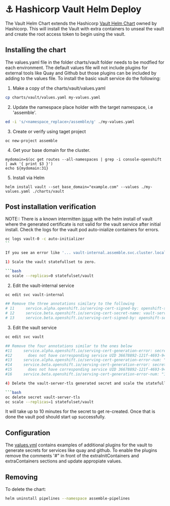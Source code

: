# ⚓️ Hashicorp Vault Helm Deploy

The Vault Helm Chart extends the Hashicorp [Vault Helm Chart](https://github.com/hashicorp/vault-helm) owned by Hashicorp. This will install the Vault with extra containers to unseal the vault and create the root access token to begin using the vault. 

## Installing the chart

The values.yaml file in the folder charts/vault folder needs to be modfied for each environment. The default values file will not include plugins for external tools like Quay and Github but those plugins can be included by adding to the values file.  To install the basic vault service do the following:

1) Make a copy of the charts/vault/values.yaml 
```bash
cp charts/vault/values.yaml my-values.yaml
```
2) Update the namespace place holder with the target namespace, i.e 'assemble'.
```bash
ed -i 's/<namespace_replace>/assemble/g' ./my-values.yaml
```
3) Create or verify using taget project
```
oc new-project assemble
```

4) Get your base domain for the cluster.
```
mydomain=$(oc get routes --all-namespaces | grep -i console-openshift | awk '{ print $3 }')
echo ${mydomain:31}
```

5) Install via Helm
```bach
helm install vault --set base_domain="example.com" --values ./my-values.yaml ./charts/vault
```

## Post installation verification

NOTE:: There is a known intermitten [issue](https://github.com/hashicorp/vault-helm/issues/674) with the helm install of vault where the generated certificate is not valid for the vault service after initial install. Check the logs for the vault pod auto-inialize containers for errors.

```bash
oc logs vault-0 -c auto-initializer
``

If you see an error like '... vault-internal.assemble.svc.cluster.local, not vault.assemble.svc.' perform the following steps to fix.

1) Scale the vault statefullset to zero.

```bash
oc scale --replicas=0 statefulset/vault
```
2) Edit the vault-internal service

```bash
oc edit svc vault-internal

## Remove the three annotations similary to the following
# 11     service.alpha.openshift.io/serving-cert-signed-by: openshift-service-serving-signer@1667207204
# 12     service.beta.openshift.io/serving-cert-secret-name: vault-server-tls
# 13     service.beta.openshift.io/serving-cert-signed-by: openshift-service-serving-signer@1667207204
```

3) Edit the vault service

```bash
oc edit svc vault

## Remove the four annotations similar to the ones below
#11     service.alpha.openshift.io/serving-cert-generation-error: secret assemble-dev/vault-server-tls
#12       does not have corresponding service UID 36678892-121f-4693-94a4-173a41a6b8c4
#13     service.alpha.openshift.io/serving-cert-generation-error-num: "10"
#14     service.beta.openshift.io/serving-cert-generation-error: secret assemble-dev/vault-server-tls
#15       does not have corresponding service UID 36678892-121f-4693-94a4-173a41a6b8c4
#16     service.beta.openshift.io/serving-cert-generation-error-num: "10"

4) Delete the vault-server-tls generated secret and scale the statefullset back to 1

```bash
oc delete secret vault-server-tls
oc scale --replicas=1 statefulset/vault
```

It will take up to 10 minutes for the secret to get re-created. Once that is done the vault pod should start up successfully.

## Configuration

The [values.yml](values.yaml) contains examples of additional plugins for the vault to generate secrets for services like quay and github. To enable the plugins remove the comments '#" in front of the extraInitContainers and extraContainers sections and update appropiate values. 

## Removing

To delete the chart:
```bash
helm uninstall pipelines --namespace assemble-pipelines
```
